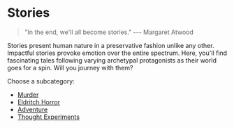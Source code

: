 # Stories

> "In the end, we'll all become stories." --- Margaret Atwood

Stories present human nature in a preservative fashion unlike any other. Impactful stories provoke emotion over the entire spectrum. Here, you'll find fascinating tales following varying archetypal protagonists as their world goes for a spin. Will you journey with them?

Choose a subcategory:

- [Murder](murder/)
- [Eldritch Horror](eldritch-horror/)
- [Adventure](adventure/)
- [Thought Experiments](thought-experiments/)
